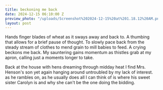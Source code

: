 ```yaml
---
title: beckoning me back
date: 2024-12-15 06:10:00 Z
preview_photo: "/uploads/Screenshot%202024-12-15%20at%201.18.12%20AM.png"
layout: post
---
```


Hands finger blades of wheat 
as it sways away and back to. 
A thumbing that allows for a 
brief pause of thought. 
To slowly pace back from the steady stream of 
clothes to mend 
grain to mill
babies to feed. 
A crying beckons me back. 
My sauntering gains momentum as 
thistles grab at my apron, calling 
just a moments longer to take. 

Back at the house 
with hens dreaming through midday heat
I find Mrs. Henson's son yet again 
hanging around
untroubled by my lack of interest. 
as he rambles on, as he usually does
all I can think of is where his sweet sister Carolyn is
and why she can't be 
the one 
doing the bidding. 